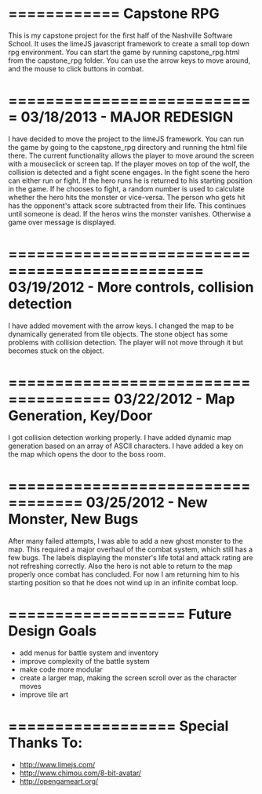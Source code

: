 ============
Capstone RPG
============

This is my capstone project for the first half of the Nashville Software School. It uses the limeJS javascript framework to create a small top down rpg environment. You can start the game by running capstone_rpg.html from the capstone_rpg folder. You can use the arrow keys to move around, and the mouse to click buttons in combat.

===========================
03/18/2013 - MAJOR REDESIGN
===========================

I have decided to move the project to the limeJS framework. You can run the game by going to the capstone_rpg directory and running the html file there. The current functionality allows the player to move around the screen with a mouseclick or screen tap. If the player moves on top of the wolf, the collision is detected and a fight scene engages. In the fight scene the hero can either run or fight. If the hero runs he is returned to his starting position in the game. If he chooses to fight, a random number is used to calculate whether the hero hits the monster or vice-versa. The person who gets hit has the opponent's attack score subtracted from their life. This continues until someone is dead. If the heros wins the monster vanishes. Otherwise a game over message is displayed.

===============================================
03/19/2012 - More controls, collision detection
===============================================

I have added movement with the arrow keys. I changed the map to be dynamically generated from tile objects. The stone object has some problems with collision detection. The player will not move through it but becomes stuck on the object.

=====================================
03/22/2012 - Map Generation, Key/Door
=====================================

I got collision detection working properly. I have added dynamic map generation based on an array of ASCII characters. I have added a key on the map which opens the door to the boss room. 

==================================
03/25/2012 - New Monster, New Bugs
==================================

After many failed attempts, I was able to add a new ghost monster to the map. This required a major overhaul of the combat system, which still has a few bugs. The labels displaying the monster's life total and attack rating are not refreshing correctly. Also the hero is not able to return to the map properly once combat has concluded. For now I am returning him to his starting position so that he does not wind up in an infinite combat loop.

===================
Future Design Goals
===================
* add menus for battle system and inventory
* improve complexity of the battle system
* make code more modular
* create a larger map, making the screen scroll over as the character moves
* improve tile art

==================
Special Thanks To:
==================
* http://www.limejs.com/
* http://www.chimou.com/8-bit-avatar/
* http://opengameart.org/
